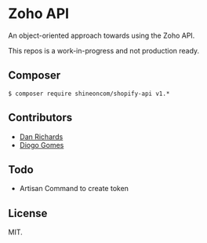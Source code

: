 # Zoho API

An object-oriented approach towards using the Zoho API.

This repos is a work-in-progress and not production ready.

## Composer

    $ composer require shineoncom/shopify-api v1.*
    
## Contributors

- [Dan Richards](https://github.com/danrichards)
- [Diogo Gomes](https://github.com/diogogomeswww)

## Todo

* Artisan Command to create token

## License

MIT.
